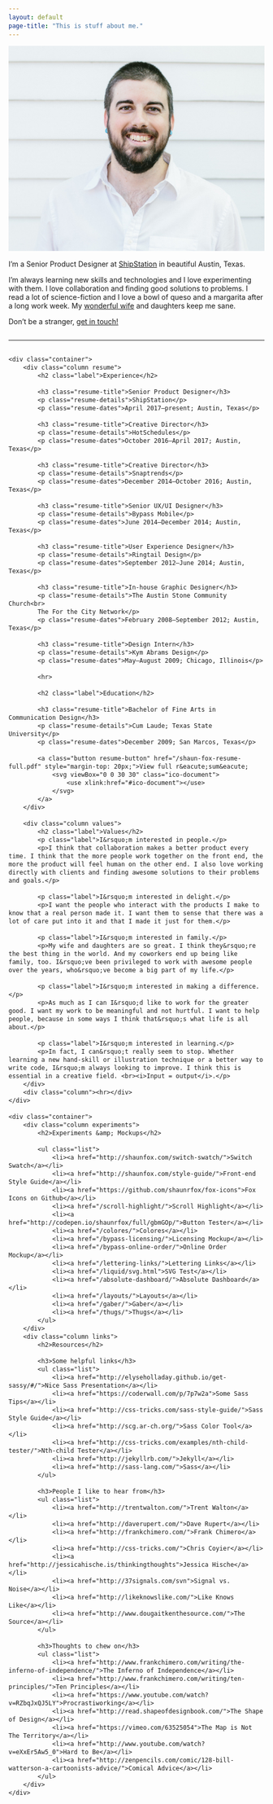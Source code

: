 ```yaml
---
layout: default
page-title: "This is stuff about me."
---
```


<section class="about-wrapper">
	<div class="container">
		<div class="column my-photo">
			<img src="/assets/img/shaun-fox-mayfield.jpg" alt="Shaun Fox" class="bio-pic">
		</div>
		<div class="column my-bio">
			<p>I&rsquo;m a Senior Product Designer at <a href="http://www.shipstation.com/">ShipStation</a> in beautiful Austin, Texas.</p>
			<p>I&rsquo;m always learning new skills and technologies and I love experimenting with them. I love collaboration and finding good solutions to problems. I read a lot of science-fiction and I love a bowl of queso and a margarita after a long work week. My <a href="http://katiefox.net/">wonderful wife</a> and daughters keep me sane.</p>
			<p>Don&rsquo;t be a stranger, <a href="https://shaunfox.typeform.com/to/yshc4b" target="_blank">get in touch!</a></p>
		</div>
		<div class="column"><hr></div>
	</div>

	<div class="container">
		<div class="column resume">
			<h2 class="label">Experience</h2>

			<h3 class="resume-title">Senior Product Designer</h3>
			<p class="resume-details">ShipStation</p>
			<p class="resume-dates">April 2017–present; Austin, Texas</p>

			<h3 class="resume-title">Creative Director</h3>
			<p class="resume-details">HotSchedules</p>
			<p class="resume-dates">October 2016–April 2017; Austin, Texas</p>

			<h3 class="resume-title">Creative Director</h3>
			<p class="resume-details">Snaptrends</p>
			<p class="resume-dates">December 2014–October 2016; Austin, Texas</p>

			<h3 class="resume-title">Senior UX/UI Designer</h3>
			<p class="resume-details">Bypass Mobile</p>
			<p class="resume-dates">June 2014–December 2014; Austin, Texas</p>

			<h3 class="resume-title">User Experience Designer</h3>
			<p class="resume-details">Ringtail Design</p>
			<p class="resume-dates">September 2012–June 2014; Austin, Texas</p>

			<h3 class="resume-title">In-house Graphic Designer</h3>
			<p class="resume-details">The Austin Stone Community Church<br>
			The For the City Network</p>
			<p class="resume-dates">February 2008–September 2012; Austin, Texas</p>

			<h3 class="resume-title">Design Intern</h3>
			<p class="resume-details">Kym Abrams Design</p>
			<p class="resume-dates">May–August 2009; Chicago, Illinois</p>

			<hr>

			<h2 class="label">Education</h2>

			<h3 class="resume-title">Bachelor of Fine Arts in Communication Design</h3>
			<p class="resume-details">Cum Laude; Texas State University</p>
			<p class="resume-dates">December 2009; San Marcos, Texas</p>

			<a class="button resume-button" href="/shaun-fox-resume-full.pdf" style="margin-top: 20px;">View full r&eacute;sum&eacute;
				<svg viewBox="0 0 30 30" class="ico-document">
					<use xlink:href="#ico-document"></use>
				</svg>
			</a>
		</div>

		<div class="column values">
			<h2 class="label">Values</h2>
			<p class="label">I&rsquo;m interested in people.</p>
			<p>I think that collaboration makes a better product every time. I think that the more people work together on the front end, the more the product will feel human on the other end. I also love working directly with clients and finding awesome solutions to their problems and goals.</p>

			<p class="label">I&rsquo;m interested in delight.</p>
			<p>I want the people who interact with the products I make to know that a real person made it. I want them to sense that there was a lot of care put into it and that I made it just for them.</p>

			<p class="label">I&rsquo;m interested in family.</p>
			<p>My wife and daughters are so great. I think they&rsquo;re the best thing in the world. And my coworkers end up being like family, too. I&rsquo;ve been privileged to work with awesome people over the years, who&rsquo;ve become a big part of my life.</p>

			<p class="label">I&rsquo;m interested in making a difference.</p>
			<p>As much as I can I&rsquo;d like to work for the greater good. I want my work to be meaningful and not hurtful. I want to help people, because in some ways I think that&rsquo;s what life is all about.</p>

			<p class="label">I&rsquo;m interested in learning.</p>
			<p>In fact, I can&rsquo;t really seem to stop. Whether learning a new hand-skill or illustration technique or a better way to write code, I&rsquo;m always looking to improve. I think this is essential in a creative field. <br><i>Input = output</i>.</p>
		</div>
		<div class="column"><hr></div>
	</div>

	<div class="container">
		<div class="column experiments">
			<h2>Experiments &amp; Mockups</h2>

			<ul class="list">
				<li><a href="http://shaunfox.com/switch-swatch/">Switch Swatch</a></li>
				<li><a href="http://shaunfox.com/style-guide/">Front-end Style Guide</a></li>
				<li><a href="https://github.com/shaunrfox/fox-icons">Fox Icons on Github</a></li>
				<li><a href="/scroll-highlight/">Scroll Highlight</a></li>
				<li><a href="http://codepen.io/shaunrfox/full/gbmGOp/">Button Tester</a></li>
				<li><a href="/colores/">Colores</a></li>
				<li><a href="/bypass-licensing/">Licensing Mockup</a></li>
				<li><a href="/bypass-online-order/">Online Order Mockup</a></li>
				<li><a href="/lettering-links/">Lettering Links</a></li>
				<li><a href="/liquid/svg.html">SVG Test</a></li>
				<li><a href="/absolute-dashboard/">Absolute Dashboard</a></li>
				<li><a href="/layouts/">Layouts</a></li>
				<li><a href="/gaber/">Gaber</a></li>
				<li><a href="/thugs/">Thugs</a></li>
			</ul>
		</div>
		<div class="column links">
			<h2>Resources</h2>

			<h3>Some helpful links</h3>
			<ul class="list">
				<li><a href="http://elyseholladay.github.io/get-sassy/#/">Nice Sass Presentation</a></li>
				<li><a href="https://coderwall.com/p/7p7w2a">Some Sass Tips</a></li>
				<li><a href="http://css-tricks.com/sass-style-guide/">Sass Style Guide</a></li>
				<li><a href="http://scg.ar-ch.org/">Sass Color Tool</a></li>
				<li><a href="http://css-tricks.com/examples/nth-child-tester/">Nth-child Tester</a></li>
				<li><a href="http://jekyllrb.com/">Jekyll</a></li>
				<li><a href="http://sass-lang.com/">Sass</a></li>
			</ul>

			<h3>People I like to hear from</h3>
			<ul class="list">
				<li><a href="http://trentwalton.com/">Trent Walton</a></li>
				<li><a href="http://daverupert.com/">Dave Rupert</a></li>
				<li><a href="http://frankchimero.com/">Frank Chimero</a></li>
				<li><a href="http://css-tricks.com/">Chris Coyier</a></li>
				<li><a href="http://jessicahische.is/thinkingthoughts">Jessica Hische</a></li>
				<li><a href="http://37signals.com/svn">Signal vs. Noise</a></li>
				<li><a href="http://likeknowslike.com/">Like Knows Like</a></li>
				<li><a href="http://www.dougaitkenthesource.com/">The Source</a></li>
			</ul>

			<h3>Thoughts to chew on</h3>
			<ul class="list">
				<li><a href="http://www.frankchimero.com/writing/the-inferno-of-independence/">The Inferno of Independence</a></li>
				<li><a href="http://www.frankchimero.com/writing/ten-principles/">Ten Principles</a></li>
				<li><a href="https://www.youtube.com/watch?v=RZbqJxQJ5LY">Procrastiworking</a></li>
				<li><a href="http://read.shapeofdesignbook.com/">The Shape of Design</a></li>
				<li><a href="https://vimeo.com/63525054">The Map is Not The Territory</a></li>
				<li><a href="http://www.youtube.com/watch?v=eXxEr5Aw5_0">Hard to Be</a></li>
				<li><a href="http://zenpencils.com/comic/128-bill-watterson-a-cartoonists-advice/">Comical Advice</a></li>
			</ul>
		</div>
	</div>
</section>
